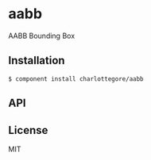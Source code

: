 
# aabb

  AABB Bounding Box

## Installation

    $ component install charlottegore/aabb

## API

   

## License

  MIT
